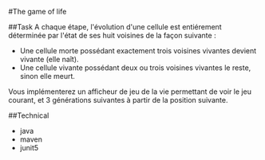 #The game of life

##Task
A chaque étape, l'évolution d'une cellule est entiérement déterminée par l'état de ses huit voisines de la façon suivante :
* Une cellule morte possédant exactement trois voisines vivantes devient vivante (elle naît).
* Une cellule vivante possédant deux ou trois voisines vivantes le reste, sinon elle meurt.

Vous implémenterez un afficheur de jeu de la vie permettant de voir le jeu courant, et 3 générations suivantes à partir de la position suivante.

##Technical
* java
* maven
* junit5